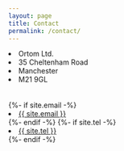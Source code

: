 ```yaml
---
layout: page
title: Contact
permalink: /contact/
---
```


<div class="contact-list">
  <li class="p-name">
    Ortom Ltd.
    </li>
    <li>
    35 Cheltenham Road<li>Manchester<li>M21 9GL
    <br>  <br>
     <br>
    {%- if site.email -%}
    <li><a class="u-email" href="mailto:{{ site.email }}">{{ site.email }}</a></li>
    {%- endif -%}
    {%- if site.tel -%}
    <li><a href="tel:{{ site.tel }}">{{ site.tel }}</a></li>
    {%- endif -%}
